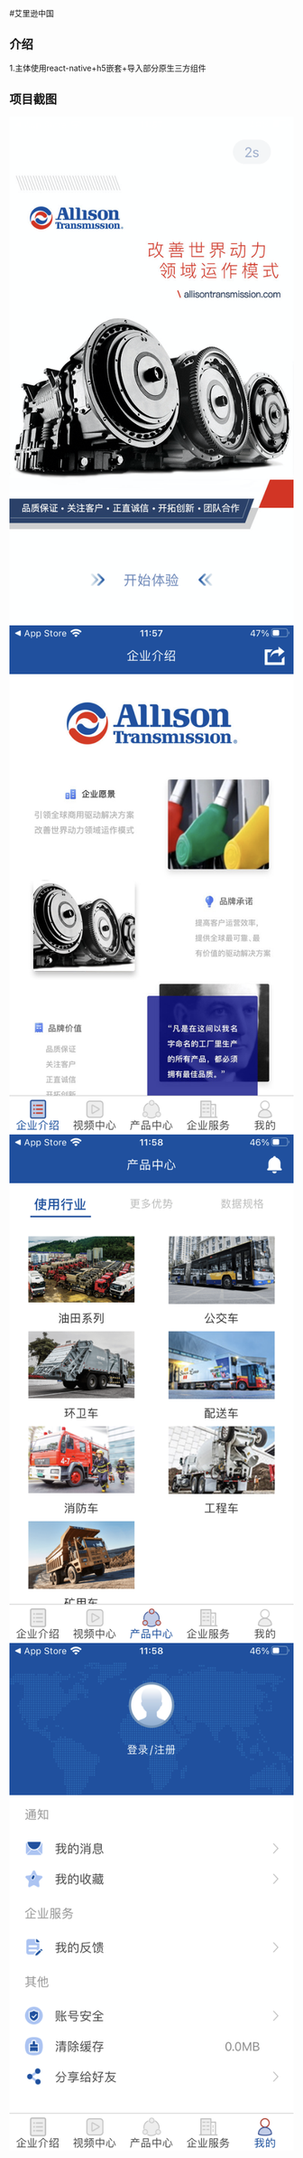<!--
 * @Author: user.email
 * @Date: 2023-02-09 09:09:44
 * @LastEditors: user.email
 * @LastEditTime: 2023-02-09 12:09:59
 * @FilePath: /react-native-alliosn/README.md
 * @Description: 
 * 
 * Copyright (c) 2023 by hfqf123@126.com, All Rights Reserved. 
-->
#艾里逊中国

## 介绍
1.主体使用react-native+h5嵌套+导入部分原生三方组件


## 项目截图
![1](./shots/1.PNG)
![2](./shots/2.PNG)
![3](./shots/3.PNG)
![4](./shots/4.PNG)
